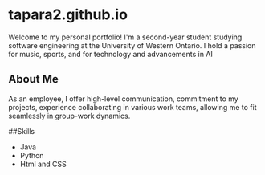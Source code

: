 # tapara2.github.io
Welcome to my personal portfolio! I'm a second-year student studying software engineering at the University of Western Ontario. I hold a passion for music, sports, and for technology and advancements in AI

## About Me
As an employee, I offer high-level communication, commitment to my projects, experience collaborating in various work teams, allowing me to fit seamlessly in group-work dynamics.

##Skills
- Java
- Python
- Html and CSS
